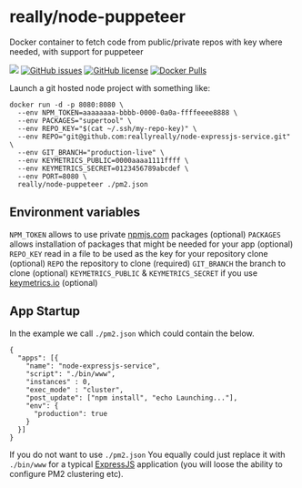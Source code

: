 # really/node-puppeteer
Docker container to fetch code from public/private repos with key where needed, with support for puppeteer

[![](https://images.microbadger.com/badges/image/really/node-puppeteer.svg)](https://microbadger.com/images/really/node-puppeteer "Get your own image badge on microbadger.com") [![GitHub issues](https://img.shields.io/github/issues/reallyreally/docker-node-pm2-git.svg?style=flat-square)](https://github.com/reallyreally/docker-node-pm2-git/issues) [![GitHub license](https://img.shields.io/github/license/reallyreally/docker-node-pm2-git.svg?style=flat-square)](https://github.com/reallyreally/docker-node-pm2-git/blob/master/LICENSE) [![Docker Pulls](https://img.shields.io/docker/pulls/really/node-puppeteer.svg?style=flat-square)](https://github.com/reallyreally/docker-node-pm2-git/)

Launch a git hosted node project with something like:
```
docker run -d -p 8080:8080 \
  --env NPM_TOKEN=aaaaaaaa-bbbb-0000-0a0a-ffffeeee8888 \
  --env PACKAGES="supertool" \  
  --env REPO_KEY="$(cat ~/.ssh/my-repo-key)" \
  --env REPO="git@github.com:reallyreally/node-expressjs-service.git" \
  --env GIT_BRANCH="production-live" \
  --env KEYMETRICS_PUBLIC=0000aaaa1111ffff \
  --env KEYMETRICS_SECRET=0123456789abcdef \
  --env PORT=8080 \
  really/node-puppeteer ./pm2.json
```

Environment variables
---------------------

`NPM_TOKEN` allows to use private [npmjs.com](https://www.npmjs.com) packages (optional)
`PACKAGES` allows installation of packages that might be needed for your app (optional)
`REPO_KEY` read in a file to be used as the key for your repository clone (optional)
`REPO` the repository to clone (required)
`GIT_BRANCH` the branch to clone (optional)
`KEYMETRICS_PUBLIC` & `KEYMETRICS_SECRET` if you use [keymetrics.io](https://keymetrics.io) (optional)

App Startup
-----------

In the example we call `./pm2.json` which could contain the below.

```
{
  "apps": [{
    "name": "node-expressjs-service",
    "script": "./bin/www",
    "instances" : 0,
    "exec_mode" : "cluster",
    "post_update": ["npm install", "echo Launching..."],
    "env": {
      "production": true
    }
  }]
}
```

If you do not want to use `./pm2.json` You equally could just replace it with `./bin/www` for a typical [ExpressJS](https://ExpressJS.com) application (you will loose the ability to configure PM2 clustering etc).
